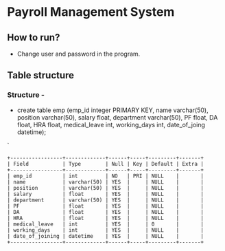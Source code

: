 # Payroll Management System

## How to run?
- Change user and password in the program.

## Table structure
### Structure - 
- create table emp (emp_id integer PRIMARY KEY, name varchar(50), position varchar(50), salary float, department varchar(50), PF float, DA float, HRA float, medical_leave int, working_days int, date_of_joing datetime);

`

    +-----------------+-------------+------+-----+---------+-------+
    | Field           | Type        | Null | Key | Default | Extra |
    +-----------------+-------------+------+-----+---------+-------+
    | emp_id          | int         | NO   | PRI | NULL    |       |
    | name            | varchar(50) | YES  |     | NULL    |       |
    | position        | varchar(50) | YES  |     | NULL    |       |
    | salary          | float       | YES  |     | NULL    |       |
    | department      | varchar(50) | YES  |     | NULL    |       |
    | PF              | float       | YES  |     | NULL    |       |
    | DA              | float       | YES  |     | NULL    |       |
    | HRA             | float       | YES  |     | NULL    |       |
    | medical_leave   | int         | YES  |     | 0       |       |
    | working_days    | int         | YES  |     | NULL    |       |
    | date_of_joining | datetime    | YES  |     | NULL    |       |
    +-----------------+-------------+------+-----+---------+-------+
